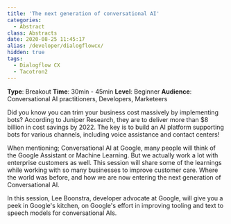 ```yaml
---
title: 'The next generation of conversational AI'
categories:
  - Abstract
class: Abstracts
date: 2020-08-25 11:45:17
alias: /developer/dialogflowcx/
hidden: true
tags:
  - Dialogflow CX
  - Tacotron2
---
```


**Type**: Breakout
**Time**: 30min - 45min
**Level**: Beginner
**Audience**: Conversational AI practitioners, Developers, Marketeers

<!--more-->

Did you know you can trim your business cost massively by implementing bots? According to Juniper Research, they are to deliver more than $8 billion in cost savings by 2022. The key is to build an AI platform supporting bots for various channels, including voice assistance and contact centers! 

When mentioning; Conversational AI at Google, many people will think of the Google Assistant or Machine Learning. But we actually work a lot with enterprise customers as well. This session will share some of the learnings while working with so many businesses to improve customer care. Where the world was before, and how we are now entering the next generation of Conversational AI. 

In this session, Lee Boonstra, developer advocate at Google, will give you a peek in Google's kitchen, on Google's effort in improving tooling and text to speech models for conversational AIs. 



